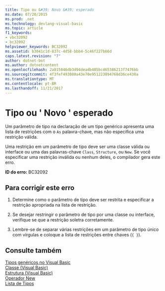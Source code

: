 ```yaml
---
title: Tipo ou &#39; Novo &#39; esperado
ms.date: 07/20/2015
ms.prod: .net
ms.technology: devlang-visual-basic
ms.topic: article
f1_keywords:
- vbc32092
- bc32092
helpviewer_keywords: BC32092
ms.assetid: b3041c1d-837c-4d58-bbb4-5c46f227b66d
caps.latest.revision: "7"
author: dotnet-bot
ms.author: dotnetcontent
ms.openlocfilehash: 2a815046db3d94deadb405bcd65386213f7476bb
ms.sourcegitcommit: 4f3fef493080a43e70e951223894768d36ce430a
ms.translationtype: MT
ms.contentlocale: pt-BR
ms.lasthandoff: 11/21/2017
---
```

# <a name="type-or-39new39-expected"></a>Tipo ou &#39; Novo &#39; esperado
Um parâmetro de tipo na declaração de um tipo genérico apresenta uma lista de restrições com o `As` palavra-chave, mas não especifica uma restrição válida.  
  
 Uma restrição em um parâmetro de tipo deve ser uma classe válida ou interface ou uma das palavras-chave `Class`, `Structure`, ou `New`. Se você especificar uma restrição inválida ou nenhum deles, o compilador gera este erro.  
  
 **ID do erro:** BC32092  
  
## <a name="to-correct-this-error"></a>Para corrigir este erro  
  
1.  Determine como o parâmetro de tipo deve ser restrita e especificar a restrição apropriada na lista de restrição.  
  
2.  Se desejar restringir o parâmetro de tipo por uma classe ou interface, verifique se que a restrição soletra corretamente.  
  
3.  Lembre-se de separar várias restrições em um parâmetro de tipo único com vírgulas e coloque a lista de restrições entre chaves (`{ }`).  
  
## <a name="see-also"></a>Consulte também  
 [Tipos genéricos no Visual Basic](../../visual-basic/programming-guide/language-features/data-types/generic-types.md)  
 [Classe (Visual Basic)](http://msdn.microsoft.com/en-us/0777c6e6-46bc-451b-ad70-57b49d4ef4f7)  
 [Estrutura (Visual Basic)](http://msdn.microsoft.com/en-us/263ce115-ac36-4c05-8cb7-0e0eead5c6d0)  
 [Operador New](../../visual-basic/language-reference/operators/new-operator.md)  
 [Lista de Tipos](../../visual-basic/language-reference/statements/type-list.md)
